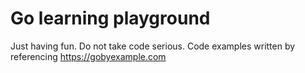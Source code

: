 # Go learning playground

Just having fun. Do not take code serious.
Code examples written by referencing <https://gobyexample.com>
